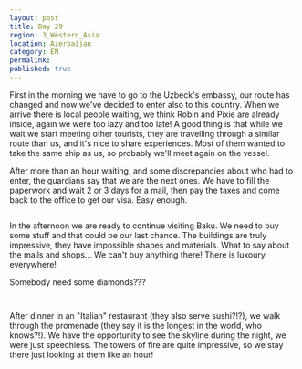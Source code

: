 ```yaml
---
layout: post
title: Day 29
region: 3_Western_Asia
location: Azerbaijan
category: EN
permalink:
published: true
---
```


First in the morning we have to go to the Uzbeck's embassy, our route has changed and now we've decided to enter also to this country. When we arrive there is local people waiting, we think Robin and Pixie are already inside, again we were too lazy and too late! A good thing is that while we wait we start meeting other tourists, they are travelling through a similar route than us, and it's nice to share experiences. Most of them wanted to take the same ship as us, so probably we'll meet again on the vessel.

After more than an hour waiting, and some discrepancies about who had to enter, the guardians say that we are the next ones. We have to fill the paperwork and wait 2 or 3 days for a mail, then pay the taxes and come back to the office to get our visa. Easy enough.

<p><a
href="https://lh3.googleusercontent.com/4ck1Je8CK8OcGWBT_3j8qEVXHkXY555hnWE0zN2w8hQyqs11jnnpuLU8DXmtbZQvenSQ03uNLXpo6oebIiSG_04pPhXVtaI9ok5Hmiwczz-PPnf-XyAP19saiNNyj-NUmM7IN84W-uFYhhbdVaHfmdSdIm8G-gCoCrJhQqAOa1pUxv1BK2j1abR6tXJQhrdcd83nk4P-omGFYbacCKZkXw9-lJKRZPP5bWxm7hOmhTMs7HmZcZ_gIrA0CRUnOsOytLYtAb7ZDf59w_tVXXWhADedk9sZ9VASyrQKuJ8KKaEDWj5swvtRgi-KQzU4Xh3o2BrBT4hvYjMP7XUVOp4FWiQeo8roaYYS2l2-a1UCqFYVJE616mHTsREu6y5UTaEk_Nsk-kOPZ5n2qLTg4DbCUIWKa3edqac6pmVuJrbXLoDjFa2NlPzw9EPHnObhUNmu78GZRZshnVLWrr5O7T9xFFbiyUlHhBr5qBsLsEkQfClSLm0EHLwCioRPYEW-FvDJqYFMimbYfGAfKK9B65xIczcaXCVSg8WA9jbv-H08P2g9Q08BgVOOqees-SQ-DuPE8qnkUwfY3zIPYoh4C9V2vntO0FTecXbQ1YZtbwGhn32AENFo0nuFHcn6sebWUyc-zKscuIGFnThc9wvT7uA4Z_btJ9YwZFQpjA=w1059-h794-no"><img 
src="https://lh3.googleusercontent.com/4ck1Je8CK8OcGWBT_3j8qEVXHkXY555hnWE0zN2w8hQyqs11jnnpuLU8DXmtbZQvenSQ03uNLXpo6oebIiSG_04pPhXVtaI9ok5Hmiwczz-PPnf-XyAP19saiNNyj-NUmM7IN84W-uFYhhbdVaHfmdSdIm8G-gCoCrJhQqAOa1pUxv1BK2j1abR6tXJQhrdcd83nk4P-omGFYbacCKZkXw9-lJKRZPP5bWxm7hOmhTMs7HmZcZ_gIrA0CRUnOsOytLYtAb7ZDf59w_tVXXWhADedk9sZ9VASyrQKuJ8KKaEDWj5swvtRgi-KQzU4Xh3o2BrBT4hvYjMP7XUVOp4FWiQeo8roaYYS2l2-a1UCqFYVJE616mHTsREu6y5UTaEk_Nsk-kOPZ5n2qLTg4DbCUIWKa3edqac6pmVuJrbXLoDjFa2NlPzw9EPHnObhUNmu78GZRZshnVLWrr5O7T9xFFbiyUlHhBr5qBsLsEkQfClSLm0EHLwCioRPYEW-FvDJqYFMimbYfGAfKK9B65xIczcaXCVSg8WA9jbv-H08P2g9Q08BgVOOqees-SQ-DuPE8qnkUwfY3zIPYoh4C9V2vntO0FTecXbQ1YZtbwGhn32AENFo0nuFHcn6sebWUyc-zKscuIGFnThc9wvT7uA4Z_btJ9YwZFQpjA=w1059-h794-no" class="oversize" alt=""></a></p>

In the afternoon we are ready to continue visiting Baku. We need to buy some stuff and that could be our last chance. The buildings are truly impressive, they have impossible shapes and materials. What to say about the malls and shops... We can't buy anything there! There is luxoury everywhere!

Somebody need some diamonds???

<p><a
href="https://lh3.googleusercontent.com/t1x7ZMHRTRTd6aLnIAOol0legN7Ys4-yMgPv8es9fF4mkMaF9xqDbI5vAXWxjNw3mvKekliDdrboqDqR3VDm37_sPG7EJWPecM_v_bXQIf8BiQoOUAMQd3Do7Jh-VPFMQpENLT4uczatPbVKLfoJVm7G0FlQpB2pO_ztYJ7LQznQA0cHY-TCn4LGh16pyCwq12bOzy0pwvbHat985pwGsC2ZCFeyarPzpe2YsrOv40IrRwDKG3hZ38XyFsiMxGAeYJmzNIMS7pAJHzAkwEP9Rasdow2sQ7tM301Me1ggzOQ07sn2e2uG_gh2rF5478Xp1-WPN8cFk1MmOE2Q4HwHz9yQPS-qAy1EaIqycCymXU_BR4gS6ce046eP5QzQuhGEW0W2UIbt1u1loiGDZN_1Y9HnV97q_mH2q-PDtPFlhaWL_edPYEZOzhD1T7K464bpeK5XrBs8sRQwpJpuPlA-nHFsWULUDJ9l_OkZNho1g3OlK3ARua-V7Je65T_0WFeFEkjGk1w9g19YH5p6PZ0idxVbuuYaJBlOrkca6Hz_aMOs6fy7-cJxJj47DkuKH5DOf4fySws0n-ztcx2rD1ZTt2szRuDBWBF_FvFT5FBfzCfl2_FY1j6KaPCZ67AVWBdrMDtWMbotUpwpBLzV3tI_jPxa2NYTQFkoGQ=w1059-h794-no"><img 
src="https://lh3.googleusercontent.com/t1x7ZMHRTRTd6aLnIAOol0legN7Ys4-yMgPv8es9fF4mkMaF9xqDbI5vAXWxjNw3mvKekliDdrboqDqR3VDm37_sPG7EJWPecM_v_bXQIf8BiQoOUAMQd3Do7Jh-VPFMQpENLT4uczatPbVKLfoJVm7G0FlQpB2pO_ztYJ7LQznQA0cHY-TCn4LGh16pyCwq12bOzy0pwvbHat985pwGsC2ZCFeyarPzpe2YsrOv40IrRwDKG3hZ38XyFsiMxGAeYJmzNIMS7pAJHzAkwEP9Rasdow2sQ7tM301Me1ggzOQ07sn2e2uG_gh2rF5478Xp1-WPN8cFk1MmOE2Q4HwHz9yQPS-qAy1EaIqycCymXU_BR4gS6ce046eP5QzQuhGEW0W2UIbt1u1loiGDZN_1Y9HnV97q_mH2q-PDtPFlhaWL_edPYEZOzhD1T7K464bpeK5XrBs8sRQwpJpuPlA-nHFsWULUDJ9l_OkZNho1g3OlK3ARua-V7Je65T_0WFeFEkjGk1w9g19YH5p6PZ0idxVbuuYaJBlOrkca6Hz_aMOs6fy7-cJxJj47DkuKH5DOf4fySws0n-ztcx2rD1ZTt2szRuDBWBF_FvFT5FBfzCfl2_FY1j6KaPCZ67AVWBdrMDtWMbotUpwpBLzV3tI_jPxa2NYTQFkoGQ=w1059-h794-no" class="oversize" alt=""></a></p>

<p><a
href="https://lh3.googleusercontent.com/CrxkbWfzC1Vz4tUdhLjkD4KeT_s-ZLWbRdXZfUwLDUGGzAbF1k0iO9d0-6mtkxM0RQIYtf75G_dBIAeuenw6RKxFEB5M8cLXBYVpADu0tz9nCMvu1Sr4I1dzIW_ku2tejSELzb4DS_R7uGaKILRmRoKWYxFYkjBi5j67sjAiaq7Z8SSrZPiTHbiASmaeL6ACq1X9hhPJyKargnS4M05cHdT-xmjjP6l42hs6hZO-fqSjuT_kBxdO5jbGrTuZ5gXvXwr0WsQUruVf4ue_1xBZHFBGivW8DK-HJwuD1RaT_2GhZ3Bo62ua3EEuRHC0dHy0cuhyM-rHpdYPUZ4a5hPAFcR-7J6GXmhIcK6QHPXpCbLiV5DmnTITLXOX2HbCaRyre4ro-WY589Z0sifysa6ESJ7YCiUcbo9h5wZ4NRYh6oHdVWMUl-tvzvwjjtrrEPZCLJLAWLYm4huIbe6k4Lsmp5UErULmaqKYHDK2OZUAxBTVdBp3V_7I8Whhjxf526pvsoxKz8_RimUFI-GQv7shopJjjRtFCD0mdFoNRXnKlr0LXqoNOFH-NDXBXeaZsy-pMo_fCOI3g3zngWPmDS_KzAQSUNXCCZjBKir5P4PTGqmHpidFHWzCJu2XMLIkfj2fCIXQP0kkmY_Sbg8cZW6u2VHzWav2iYwt7A=w1059-h794-no"><img 
src="https://lh3.googleusercontent.com/CrxkbWfzC1Vz4tUdhLjkD4KeT_s-ZLWbRdXZfUwLDUGGzAbF1k0iO9d0-6mtkxM0RQIYtf75G_dBIAeuenw6RKxFEB5M8cLXBYVpADu0tz9nCMvu1Sr4I1dzIW_ku2tejSELzb4DS_R7uGaKILRmRoKWYxFYkjBi5j67sjAiaq7Z8SSrZPiTHbiASmaeL6ACq1X9hhPJyKargnS4M05cHdT-xmjjP6l42hs6hZO-fqSjuT_kBxdO5jbGrTuZ5gXvXwr0WsQUruVf4ue_1xBZHFBGivW8DK-HJwuD1RaT_2GhZ3Bo62ua3EEuRHC0dHy0cuhyM-rHpdYPUZ4a5hPAFcR-7J6GXmhIcK6QHPXpCbLiV5DmnTITLXOX2HbCaRyre4ro-WY589Z0sifysa6ESJ7YCiUcbo9h5wZ4NRYh6oHdVWMUl-tvzvwjjtrrEPZCLJLAWLYm4huIbe6k4Lsmp5UErULmaqKYHDK2OZUAxBTVdBp3V_7I8Whhjxf526pvsoxKz8_RimUFI-GQv7shopJjjRtFCD0mdFoNRXnKlr0LXqoNOFH-NDXBXeaZsy-pMo_fCOI3g3zngWPmDS_KzAQSUNXCCZjBKir5P4PTGqmHpidFHWzCJu2XMLIkfj2fCIXQP0kkmY_Sbg8cZW6u2VHzWav2iYwt7A=w1059-h794-no" class="oversize" alt=""></a></p>

After dinner in an "Italian" restaurant (they also serve sushi?!?), we walk through the promenade (they say it is the longest in the world, who knows?!). We have the opportunity to see the skyline during the night, we were just speechless. The towers of fire are quite impressive, so we stay there just looking at them like an hour!

<p><a
href="https://lh3.googleusercontent.com/JrJnGbJlPcBm6rvAiAFb9qiquHFbIpTmtMoYL9nbOKW5D7ciWzxbWUU_JhAqOugiVBK7Jy7gieNK9zPUKbCwcYtblqIUfsSVQ4yElddnxb-0dSIO3eHbcSIjgdG9rchaJj35D78AYER0d5XvSD9N3RNMN0aa5EusqLzrY5WtaFEaOcMf1gxcpiCCty1zPPv3VlvGiaeIMIhXTRHPmG7_MfPlELW5b7C9AsE7eZI5Uk23K9cDUUa12MIi-bv9KuMTz0hZrjhh6ou3CeG7aLQQ9cbVOJD3bLXd8b1mpBmhBF_lctk2CA2d6bjk9tbwmthRDGDDnKRWLqXzCJUptmLNcmq6cMvaLRSxZt-AcOuePauncrKn-BI6lrRdSuXJ-lMaeZtbgGyfbnEwYMzdE8Q8xdJlkL1uQAGkTuevAMWHPKkURxcMY60GplNs0Zt5s4uECJgn3V2otb28GzM1CJUFh1Z0RLUeLkbm_7XmSMZhRO-rPnxaoxMpWDflmNjLg9Hj5uqIt9gqTtCo3Mih_RHVDBCUPMCSsYGbB7NoTUnauufIPSgjhmpIS_-tEhoFHM1QrnPxX9Tka9ykPUVdO-S_OGnUO9AkqrYgzqzK5DBK4CgzBDLa7hvE6KIKSnOXtyOIVjweOQZR3-xRHI9mgiBHfTF7jbwLjwYKnQ=w1059-h794-no"><img 
src="https://lh3.googleusercontent.com/JrJnGbJlPcBm6rvAiAFb9qiquHFbIpTmtMoYL9nbOKW5D7ciWzxbWUU_JhAqOugiVBK7Jy7gieNK9zPUKbCwcYtblqIUfsSVQ4yElddnxb-0dSIO3eHbcSIjgdG9rchaJj35D78AYER0d5XvSD9N3RNMN0aa5EusqLzrY5WtaFEaOcMf1gxcpiCCty1zPPv3VlvGiaeIMIhXTRHPmG7_MfPlELW5b7C9AsE7eZI5Uk23K9cDUUa12MIi-bv9KuMTz0hZrjhh6ou3CeG7aLQQ9cbVOJD3bLXd8b1mpBmhBF_lctk2CA2d6bjk9tbwmthRDGDDnKRWLqXzCJUptmLNcmq6cMvaLRSxZt-AcOuePauncrKn-BI6lrRdSuXJ-lMaeZtbgGyfbnEwYMzdE8Q8xdJlkL1uQAGkTuevAMWHPKkURxcMY60GplNs0Zt5s4uECJgn3V2otb28GzM1CJUFh1Z0RLUeLkbm_7XmSMZhRO-rPnxaoxMpWDflmNjLg9Hj5uqIt9gqTtCo3Mih_RHVDBCUPMCSsYGbB7NoTUnauufIPSgjhmpIS_-tEhoFHM1QrnPxX9Tka9ykPUVdO-S_OGnUO9AkqrYgzqzK5DBK4CgzBDLa7hvE6KIKSnOXtyOIVjweOQZR3-xRHI9mgiBHfTF7jbwLjwYKnQ=w1059-h794-no" class="oversize" alt=""></a></p>

<p><a
href="https://lh3.googleusercontent.com/AACPQxEbwnWF-pPcReuZTkF-1Mdqe5rjuN9P6MUmUHoa9DjZEwYeREDDVuV0Yz5lEEyIkrO-Z72C6HSCp26kcui1tABVrtMRqYNW1j_Yls39djPstYDJT77RFXsyU10a4qVVS69cygB-v38YRSpUzHIqqQ_MGIMz6EbCTFjh1qFN5uZaW7I7vU95O3UDiNI2N0gDB2-ZQD3x_oBpWq37t6PfhW7LNio--LKNENB-Plo14HgpJ0B8jxnNBtuJPAQWcO34oqdrnScAGy5JV37Eski35X0sQpzilAojl9cGJDvDEkRXrZiGNXrrzJoqnUY3ex4-CXDjFcmo1KmrN0l4ULl0F46kLi2_2XY3lv7UH8qg5b2M2pwxz_sR9xk1cUJC4-GZ7ssqOQgMVEg-ug5KMXydVSO2EGSC7ku7aZxlnjGVUuOQY8V55JZknQnFP6qDxd0Ci9dAQ5VsZNnU5idRuQR9vm4j-u6a1q68_Hwwdv6Knyogt7I9kHVcdI4JklmiYz2iytG5El3RlVnQs60iBAhdFG15_2adtiKdyFe3tlvItZ-LwPQuNfk-xF1NnluqEZw0Dg5QkQ6rnvk7vR8YdVJBNGbKs91KLrUL5MlYoMSBNPp8nx1BYq3W96VipK9j0eBMnA7w4kTNEynSxklH-q91vuAVZZ30FA=w1059-h794-no"><img 
src="https://lh3.googleusercontent.com/AACPQxEbwnWF-pPcReuZTkF-1Mdqe5rjuN9P6MUmUHoa9DjZEwYeREDDVuV0Yz5lEEyIkrO-Z72C6HSCp26kcui1tABVrtMRqYNW1j_Yls39djPstYDJT77RFXsyU10a4qVVS69cygB-v38YRSpUzHIqqQ_MGIMz6EbCTFjh1qFN5uZaW7I7vU95O3UDiNI2N0gDB2-ZQD3x_oBpWq37t6PfhW7LNio--LKNENB-Plo14HgpJ0B8jxnNBtuJPAQWcO34oqdrnScAGy5JV37Eski35X0sQpzilAojl9cGJDvDEkRXrZiGNXrrzJoqnUY3ex4-CXDjFcmo1KmrN0l4ULl0F46kLi2_2XY3lv7UH8qg5b2M2pwxz_sR9xk1cUJC4-GZ7ssqOQgMVEg-ug5KMXydVSO2EGSC7ku7aZxlnjGVUuOQY8V55JZknQnFP6qDxd0Ci9dAQ5VsZNnU5idRuQR9vm4j-u6a1q68_Hwwdv6Knyogt7I9kHVcdI4JklmiYz2iytG5El3RlVnQs60iBAhdFG15_2adtiKdyFe3tlvItZ-LwPQuNfk-xF1NnluqEZw0Dg5QkQ6rnvk7vR8YdVJBNGbKs91KLrUL5MlYoMSBNPp8nx1BYq3W96VipK9j0eBMnA7w4kTNEynSxklH-q91vuAVZZ30FA=w1059-h794-no" class="oversize" alt=""></a></p>